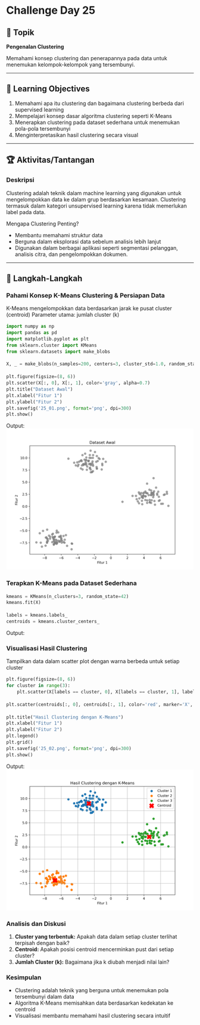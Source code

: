 # Challenge Day 25

## 📝 Topik
**Pengenalan Clustering**

Memahami konsep clustering dan penerapannya pada data untuk menemukan kelompok-kelompok yang tersembunyi.

---

## 🎯 Learning Objectives
1. Memahami apa itu clustering dan bagaimana clustering berbeda dari supervised learning
2. Mempelajari konsep dasar algoritma clustering seperti K-Means
3. Menerapkan clustering pada dataset sederhana untuk menemukan pola-pola tersembunyi
4. Menginterpretasikan hasil clustering secara visual

---

## 🏆 Aktivitas/Tantangan

### Deskripsi
Clustering adalah teknik dalam machine learning yang digunakan untuk mengelompokkan data ke dalam grup berdasarkan kesamaan. Clustering termasuk dalam kategori unsupervised learning karena tidak memerlukan label pada data.

Mengapa Clustering Penting?

- Membantu memahami struktur data
- Berguna dalam eksplorasi data sebelum analisis lebih lanjut
- Digunakan dalam berbagai aplikasi seperti segmentasi pelanggan, analisis citra, dan pengelompokkan dokumen.

---
## 🚀 Langkah-Langkah

### Pahami Konsep K-Means Clustering & Persiapan Data
K-Means mengelompokkan data berdasarkan jarak ke pusat cluster (centroid)
Parameter utama: jumlah cluster (k)
```python
import numpy as np
import pandas as pd
import matplotlib.pyplot as plt
from sklearn.cluster import KMeans
from sklearn.datasets import make_blobs

X, _ = make_blobs(n_samples=200, centers=3, cluster_std=1.0, random_state=42)

plt.figure(figsize=(8, 6))
plt.scatter(X[:, 0], X[:, 1], color='gray', alpha=0.7)
plt.title("Dataset Awal")
plt.xlabel("Fitur 1")
plt.ylabel("Fitur 2")
plt.savefig('25_01.png', format='png', dpi=300)
plt.show()
```
Output:
<img src="https://github.com/rohmanurnr/100-Days-of-Python-ML-AI/blob/main/Day%20025/25_01.png" width=”500”>

### Terapkan K-Means pada Dataset Sederhana
```python
kmeans = KMeans(n_clusters=3, random_state=42)
kmeans.fit(X)

labels = kmeans.labels_
centroids = kmeans.cluster_centers_
```
Output:

### Visualisasi Hasil Clustering
Tampilkan data dalam scatter plot dengan warna berbeda untuk setiap cluster
```python
plt.figure(figsize=(8, 6))
for cluster in range(3):
    plt.scatter(X[labels == cluster, 0], X[labels == cluster, 1], label=f'Cluster {cluster + 1}')

plt.scatter(centroids[:, 0], centroids[:, 1], color='red', marker='X', s=200, label='Centroid')

plt.title("Hasil Clustering dengan K-Means")
plt.xlabel("Fitur 1")
plt.ylabel("Fitur 2")
plt.legend()
plt.grid()
plt.savefig('25_02.png', format='png', dpi=300)
plt.show()
```
Output:
<img src="https://github.com/rohmanurnr/100-Days-of-Python-ML-AI/blob/main/Day%20025/25_02.png" width=”500”>


### Analisis dan Diskusi
1. **Cluster yang terbentuk:** Apakah data dalam setiap cluster terlihat terpisah dengan baik?
2. **Centroid:** Apakah posisi centroid mencerminkan pust dari setiap cluster?
3. **Jumlah Cluster (k):** Bagaimana jika k diubah menjadi nilai lain?

### Kesimpulan 
- Clustering adalah teknik yang berguna untuk menemukan pola tersembunyi dalam data
- Algoritma K-Means memisahkan data berdasarkan kedekatan ke centroid
- Visualisasi membantu memahami hasil clustering secara intuitif
